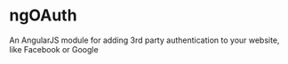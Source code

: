 # ngOAuth
An AngularJS module for adding 3rd party authentication to your website, like Facebook or Google
